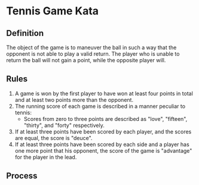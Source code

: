 # Tennis Game Kata

## Definition

The object of the game is to maneuver the ball in such a way that the opponent is not able to play a valid return. The player who is unable to return the ball will not gain a point, while the opposite player will.

## Rules

1. A game is won by the first player to have won at least four points in total and at least two points more than the opponent.
2. The running score of each game is described in a manner peculiar to tennis:
    - Scores from zero to three points are described as "love", "fifteen", "thirty", and "forty" respectively.
3. If at least three points have been scored by each player, and the scores are equal, the score is "deuce".
4. If at least three points have been scored by each side and a player has one more point that his opponent, the score of the game is "advantage" for the player in the lead.

## Process
